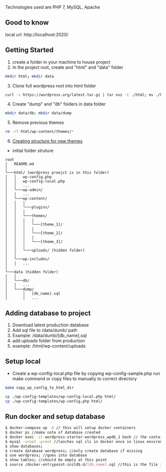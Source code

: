 Technologies used are PHP 7, MySQL, Apache

## Good to know
local url: http://localhost:2020/
## Getting Started
1. create a folder in your machine to house project
2. In the project root, create and "html" and "data" folder
```bash
mkdir html; mkdir data
```

3. Clone full wordpress root into html folder
```bash
curl -s https://wordpress.org/latest.tar.gz | tar xvz -C ./html; mv ./html/wordpress/* ./html/; rm -rf ./html/wordpress
```

4. Create "dump" and "db" folders in data folder
```bash
mkdir data/db; mkdir data/dump
```

5. Remove previous themes
```bash
rm -rf html/wp-content/themes/*
```

6. [Creating structure for new themes](./documentation/wordpress/create-wordpress-structure.md)


* initial folder struture
```
root
│   README.md
│
└───html/ (wordpress proejct is in this folder)
│   │   wp-config.php
│   │   wp-config-local.php
│   │   ...
│   └───wp-admin/
│   │	...
│   └───wp-content/
│   │   |
│   │	└───plugins/
│   │   |
│   │	└───themes/
│   │   │	|
│   │	│	└───[theme_1]/
│   │   │	|
│   │	│	└───[theme_2]/
│   │   │	|
│   │	│	└───[theme_3]/
│   │   |
│   │	└───uploads/ (hidden folder)
│   │
│   └───wp-includes/
│   │	...
│   
└───data (hidden folder)
│   │
│   └───db/
│   │	...
│   └───dump/
│       │   [db_name].sql
│   	│	...
```



## Adding database to project
1. Download latest production database
2. Add sql file to /data/dumb/ path
3. Example: /data/dumb/[db_name].sql
4. add uploads folder from production
5. example: /html/wp-content/uploads

## Setup local 
* Create a wp-config-local.php file by copying wp-config-sample.php
run make command or copy files to manually to correct directory

```bash
make copy_wp_config_to_html_dir
```

```bash
cp ./wp-config-templates/wp-config-local.php html/
cp ./wp-config-templates/wp-config.php html/
```


## Run docker and setup database 
```bash
$ docker-compose up -d // this will setup docker containers
$ docker ps //make note of database created
$ docker exec -it wordpress-starter-wordpress_wpdb_1 bash // the container name you read after running docker ps
$ mysql -uroot -proot //lanches sql cli in docker once in linux environment
$ show databases;
$ create database wordpress; //only create database if missing
$ use wordpress; //goes into database
$ show tables; //should be empty at this point
$ source /docker-entrypoint-initdb.d/[db_name].sql //this is the file in the /data/dump folder
```
